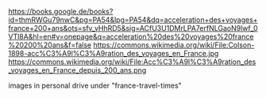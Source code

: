 https://books.google.de/books?id=thmRWGu79nwC&pg=PA54&lpg=PA54&dq=acceleration+des+voyages+france+200+ans&ots=sfv_vHhRD5&sig=ACfU3U1DMrLPA7erfNLGaoN9lwf_0VTl8A&hl=en#v=onepage&q=acceleration%20des%20voyages%20france%20200%20ans&f=false
https://commons.wikimedia.org/wiki/File:Colson-1898-acc%C3%A9l%C3%A9ration_des_voyages_en_France.jpg
https://commons.wikimedia.org/wiki/File:Acc%C3%A9l%C3%A9ration_des_voyages_en_France_depuis_200_ans.png

images in personal drive under "france-travel-times"
